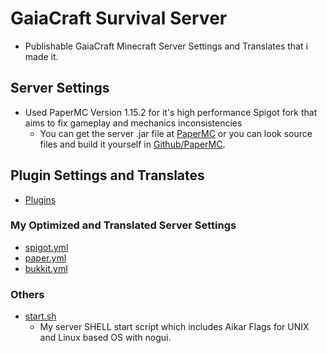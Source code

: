# GaiaCraft Survival Server

- Publishable GaiaCraft Minecraft Server Settings and Translates that i made it.

## Server Settings

- Used PaperMC Version 1.15.2 for it's high performance Spigot fork that aims to fix gameplay and mechanics inconsistencies
  - You can get the server .jar file at [PaperMC](https://papermc.io/legacy) or you can look source files and build it yourself in [Github/PaperMC](https://github.com/PaperMC/Paper).

## Plugin Settings and Translates

- [Plugins](https://github.com/xaprier/gaiacraft-minecraft/blob/master/Plugins/)

### My Optimized and Translated Server Settings

- [spigot.yml](https://github.com/xaprier/gaiacraft-minecraft/blob/master/spigot.yml)
- [paper.yml](https://github.com/xaprier/gaiacraft-minecraft/blob/master/paper.yml)
- [bukkit.yml](https://github.com/xaprier/gaiacraft-minecraft/blob/master/bukkit.yml)

### Others

- [start.sh](https://github.com/xaprier/gaiacraft-minecraft/blob/master/start.sh)
  - My server SHELL start script which includes Aikar Flags for UNIX and Linux based OS with nogui.
